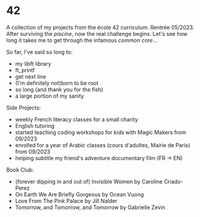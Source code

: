 # 42
A collection of my projects from the école 42 curriculum. Rentrée 05/2023.
After surviving the _piscine_, now the real challenge begins. Let's see how long it takes me to get through the infamous _common core_...

So far, I've said so long to:
- my libft library
- ft_printf
- get next line
- (I'm definitely not)born to be root
- so long (and thank you for the fish)
- a large portion of my sanity

Side Projects:
- weekly French literacy classes for a small charity
- English tutoring
- started teaching coding workshops for kids with Magic Makers from 09/2023
- enrolled for a year of Arabic classes (cours d'adultes, Mairie de Paris) from 09/2023
- helping subtitle my friend's adventure documentary film (FR -> EN)

Book Club:
- (forever dipping in and out of) Invisible Women by Caroline Criado-Perez
- On Earth We Are Briefly Gorgeous by Ocean Vuong
- Love From The Pink Palace by Jill Nalder
- Tomorrow, and Tomorrow, and Tomorrow by Gabrielle Zevin
